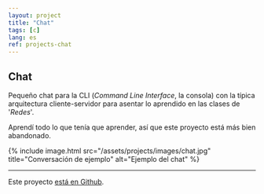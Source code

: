 ```yaml
---
layout: project
title: "Chat"
tags: [c]
lang: es
ref: projects-chat
---
```


## Chat

Pequeño chat para la CLI (_Command Line Interface_, la consola) con la típica
arquitectura cliente-servidor para asentar lo aprendido en las clases de '_Redes_'.

Aprendí todo lo que tenía que aprender, así que este proyecto está más bien abandonado.

{% include image.html
	src="/assets/projects/images/chat.jpg"
	title="Conversación de ejemplo"
	alt="Ejemplo del chat"
%}

---

Este proyecto [está en Github](https://github.com/Foo-Manroot/Chat).
